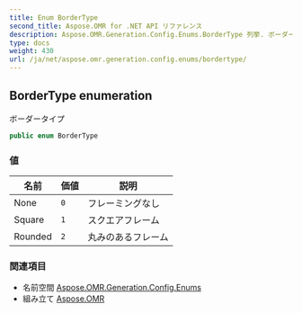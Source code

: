 ```yaml
---
title: Enum BorderType
second_title: Aspose.OMR for .NET API リファレンス
description: Aspose.OMR.Generation.Config.Enums.BorderType 列挙. ボーダータイプ
type: docs
weight: 430
url: /ja/net/aspose.omr.generation.config.enums/bordertype/
---
```

## BorderType enumeration

ボーダータイプ

```csharp
public enum BorderType
```

### 値

| 名前 | 価値 | 説明 |
| --- | --- | --- |
| None | `0` | フレーミングなし |
| Square | `1` | スクエアフレーム |
| Rounded | `2` | 丸みのあるフレーム |

### 関連項目

* 名前空間 [Aspose.OMR.Generation.Config.Enums](../../aspose.omr.generation.config.enums/)
* 組み立て [Aspose.OMR](../../)



